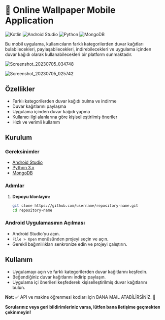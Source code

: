 # 🌟 Online Wallpaper Mobile Application

![Kotlin](https://img.shields.io/badge/Kotlin-7F52FF?logo=kotlin&logoColor=white)
![Android Studio](https://img.shields.io/badge/Android%20Studio-3DDC84?logo=android-studio&logoColor=white)
![Python](https://img.shields.io/badge/Python-3776AB?logo=python&logoColor=white)
![MongoDB](https://img.shields.io/badge/MongoDB-47A248?logo=mongodb&logoColor=white)

Bu mobil uygulama, kullanıcıların farklı kategorilerden duvar kağıtları bulabilecekleri, paylaşabilecekleri, indirebilecekleri ve uygulama içinden duvar kağıdı olarak kullanabilecekleri bir platform sunmaktadır.

![Screenshot_20230705_034748](https://github.com/AgahuseynSafarzade/Wallpaper-App/assets/149402548/ae320612-1e40-4560-a67b-f172f357af28)

![Screenshot_20230705_025742](https://github.com/AgahuseynSafarzade/Wallpaper-App/assets/149402548/5746c502-cab8-4b82-aa80-9a16c89c05a4)

## Özellikler

- Farklı kategorilerden duvar kağıdı bulma ve indirme
- Duvar kağıtlarını paylaşma
- Uygulama içinden duvar kağıdı yapma
- Kullanıcı ilgi alanlarına göre kişiselleştirilmiş öneriler
- Hızlı ve verimli kullanım

## Kurulum

### Gereksinimler

- [Android Studio](https://developer.android.com/studio)
- [Python 3.x](https://www.python.org/)
- [MongoDB](https://www.mongodb.com/)

### Adımlar

1. **Depoyu klonlayın:**
   ```bash
   git clone https://github.com/username/repository-name.git
   cd repository-name
   
### Android Uygulamasının Açılması

- Android Studio'yu açın.
- `File > Open` menüsünden projeyi seçin ve açın.
- Gerekli bağımlılıkları senkronize edin ve projeyi çalıştırın.

## Kullanım

- Uygulamayı açın ve farklı kategorilerden duvar kağıtlarını keşfedin.
- Beğendiğiniz duvar kağıtlarını indirip paylaşın.
- Uygulama içi önerileri keşfederek kişiselleştirilmiş duvar kağıtlarını bulun.

**Not:**
✅ API ve makine öğrenmesi kodları için BANA MAIL ATABİLİRSİNİZ. 📧

**Sorularınız veya geri bildirimleriniz varsa, lütfen bana iletişime geçmekten çekinmeyin!**
